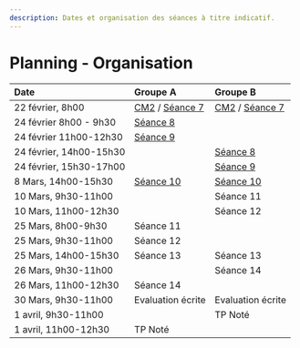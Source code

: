 ```yaml
---
description: Dates et organisation des séances à titre indicatif.
---
```


# Planning - Organisation



| Date | Groupe A | Groupe B |
| :--- | :--- | :--- |
| 22 février, 8h00 | [CM2](../cm2.md) / [Séance 7](../decouverte/seance-7.md)  | [CM2](../cm2.md) / [Séance 7](../decouverte/seance-7.md)  |
| 24 février 8h00 - 9h30 | [Séance 8](seance-8.md) |  |
| 24 février 11h00-12h30 | [Séance 9](seance-9.md) |  |
| 24 février, 14h00-15h30 |  | [Séance 8](seance-8.md) |
| 24 février, 15h30-17h00 |  | [Séance 9](seance-9.md) |
| 8 Mars, 14h00-15h30 | [Séance 10](seance-10.md) | [Séance 10](seance-10.md) |
| 10 Mars, 9h30-11h00 |  | Séance 11 |
| 10 Mars, 11h00-12h30 |  | Séance 12 |
| 25 Mars, 8h00-9h30 | Séance 11 |  |
| 25 Mars, 9h30-11h00 | Séance 12 |  |
| 25 Mars, 14h00-15h30 | Séance 13 | Séance 13 |
| 26 Mars, 9h30-11h00 |  | Séance 14 |
| 26 Mars, 11h00-12h30 | Séance 14 |  |
| 30 Mars, 9h30-11h00 | Evaluation écrite | Evaluation écrite |
| 1 avril, 9h30-11h00 |  | TP Noté |
| 1 avril, 11h00-12h30 | TP Noté |  |

